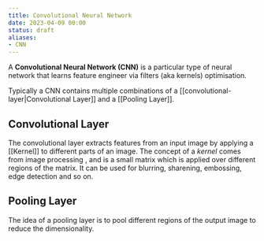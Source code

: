 ```yaml
---
title: Convolutional Neural Network
date: 2023-04-09 00:00
status: draft
aliases:
- CNN
---
```


A **Convolutional Neural Network (CNN)** is a particular type of neural network that learns feature engineer via filters (aka kernels) optimisation.

Typically a CNN contains multiple combinations of a [[convolutional-layer|Convolutional Layer]] and a [[Pooling Layer]].

## Convolutional Layer

The convolutional layer extracts features from an input image by applying a [[Kernel]] to different parts of an image. The concept of a *kernel* comes from image processing , and is a small matrix which is applied over different regions of the matrix. It can be used for blurring, sharening, embossing, edge detection and so on.

## Pooling Layer

The idea of a pooling layer is to pool different regions of the output image to reduce the dimensionality.
